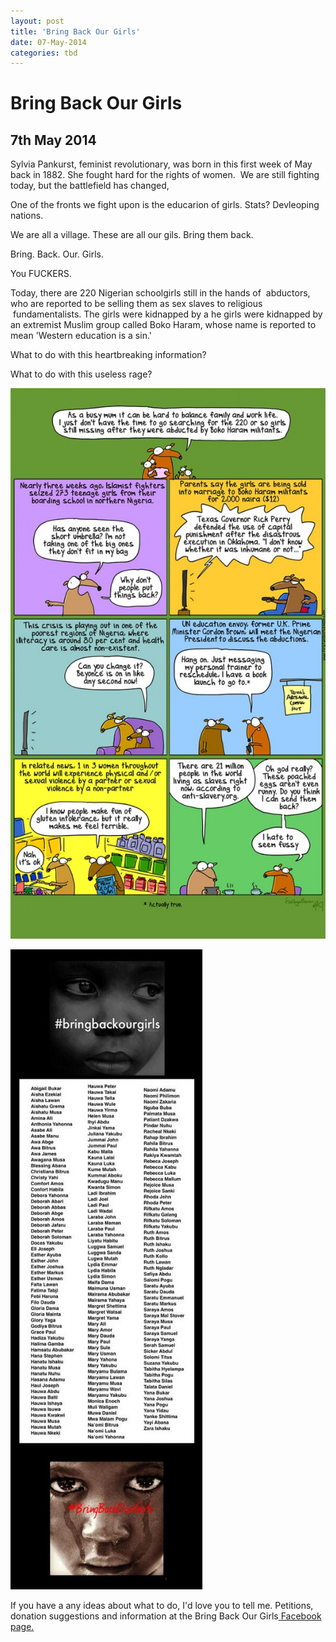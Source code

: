 ```yaml
---
layout: post
title: 'Bring Back Our Girls'
date: 07-May-2014
categories: tbd
---
```


# Bring Back Our Girls

## 7th May 2014

 

Sylvia Pankurst,   feminist revolutionary, was born in this first week of May back in 1882. She fought hard for the rights of women.  We are still fighting today, but the battlefield has changed,

One of the fronts we fight upon is the educarion of girls. Stats? Devleoping nations.

We are all a village. These are all our gils. Bring them back.

Bring. Back. Our. Girls.

You FUCKERS.

Today, there are 220 Nigerian schoolgirls still in the hands of  abductors, who are reported to be selling them as sex slaves to religious  fundamentalists. The girls were kidnapped by a he girls were kidnapped by an extremist Muslim group called Boko Haram, whose name is reported to mean 'Western education is a sin.'

What to do with this heartbreaking information?

What to do with this useless rage?

<img class="photo-horiz" src="/images/2014/05/FIRSTDOGNIGERIA-586x1024.jpg" />

<p  (cartoon from The Gardian.)</p>

<p Here are the names of the missing girls:</p>

<img class="photo-horiz" src="/images/2014/05/Bm1qeNkCEAMG55Z-307x1024.jpg" />

If you have a any ideas about what to do, I'd love you to tell me. Petitions, donation suggestions and information at the Bring Back Our Girls<a href="https://www.facebook.com/bringbackourgirls?ref=nf"> Facebook page.</a>

 

 
